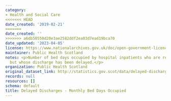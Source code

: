 ```yaml
---
category:
- Health and Social Care
<<<<<<< HEAD
date_created: '2019-02-21'
=======
date_created: ''
>>>>>>> a6db50550d20e3ae2582ddf2ea03d7ead19bca70
date_updated: '2023-04-05'
license: https://www.nationalarchives.gov.uk/doc/open-government-licence/version/3/
maintainer: Public Health Scotland
notes: <p>Number of bed days occupied by hospital inpatients who are ready for discharge,
  but whose discharge has been delayed.</p>
organization: Public Health Scotland
original_dataset_link: http://statistics.gov.scot/data/delayed-discharges-bed-days
records: null
resources: []
schema: default
title: Delayed Discharges - Monthly Bed Days Occupied
---
```

